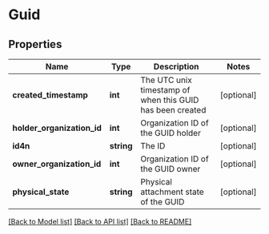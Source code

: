 # Guid

## Properties
Name | Type | Description | Notes
------------ | ------------- | ------------- | -------------
**created_timestamp** | **int** | The UTC unix timestamp of when this GUID has been created | [optional] 
**holder_organization_id** | **int** | Organization ID of the GUID holder | [optional] 
**id4n** | **string** | The ID | [optional] 
**owner_organization_id** | **int** | Organization ID of the GUID owner | [optional] 
**physical_state** | **string** | Physical attachment state of the GUID | [optional] 

[[Back to Model list]](../README.md#documentation-for-models) [[Back to API list]](../README.md#documentation-for-api-endpoints) [[Back to README]](../README.md)



